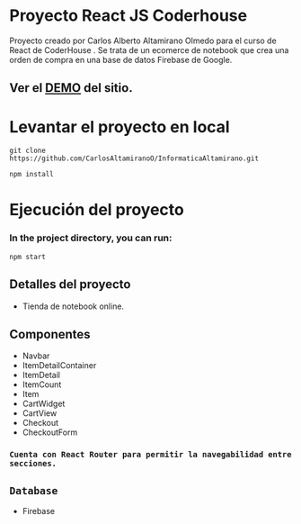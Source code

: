 # Proyecto React JS Coderhouse

Proyecto creado por Carlos Alberto Altamirano Olmedo para el curso de React de CoderHouse .
Se trata de un ecomerce de notebook que crea una orden de compra en una base de datos Firebase de Google. 

## Ver el [DEMO](https://) del sitio.

# Levantar el proyecto en local

```
git clone https://github.com/CarlosAltamiranoO/InformaticaAltamirano.git
```

`npm install`

# Ejecución del proyecto

### In the project directory, you can run:

 `npm start`

## Detalles del proyecto
- Tienda de notebook online.

## Componentes
- Navbar
- ItemDetailContainer
- ItemDetail
- ItemCount
- Item
- CartWidget
- CartView
- Checkout
- CheckoutForm

### `Cuenta con React Router para permitir la navegabilidad entre secciones.`

## `Database`

- Firebase
